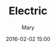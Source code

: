 ---
layout: portfolio
title: "Electric"
date: "2016-02-02 15:00"
author: Mary
categories: [fashion]

name: "album11"

frontImage: 
    file: "front.jpg"
    type: 'portrait'
      
photos: 
    - file: "front.jpg"
      type: "portrait" 
    - file: "1.jpg"
      type: "portrait" 
    - file: "2.jpg"
      type: "portrait"

comments: false
published: true
sharing: false

---